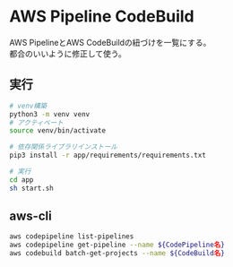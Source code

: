 # AWS Pipeline CodeBuild

AWS PipelineとAWS CodeBuildの紐づけを一覧にする。  
都合のいいように修正して使う。

## 実行

``` sh
# venv構築
python3 -m venv venv
# アクティベート
source venv/bin/activate

# 依存関係ライブラリインストール
pip3 install -r app/requirements/requirements.txt

# 実行
cd app
sh start.sh
```

## aws-cli

```sh
aws codepipeline list-pipelines
aws codepipeline get-pipeline --name ${CodePipeline名}
aws codebuild batch-get-projects --name ${CodeBuild名}
```
